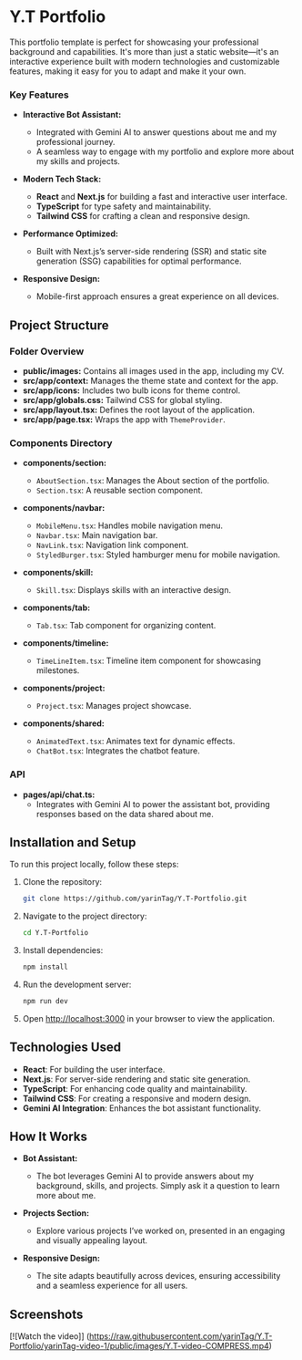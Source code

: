 # Y.T Portfolio

This portfolio template is perfect for showcasing your professional background and capabilities. It's more than just a static website—it's an interactive experience built with modern technologies and customizable features, making it easy for you to adapt and make it your own.

### Key Features

- **Interactive Bot Assistant:**

  - Integrated with Gemini AI to answer questions about me and my professional journey.
  - A seamless way to engage with my portfolio and explore more about my skills and projects.

- **Modern Tech Stack:**

  - **React** and **Next.js** for building a fast and interactive user interface.
  - **TypeScript** for type safety and maintainability.
  - **Tailwind CSS** for crafting a clean and responsive design.

- **Performance Optimized:**

  - Built with Next.js’s server-side rendering (SSR) and static site generation (SSG) capabilities for optimal performance.

- **Responsive Design:**
  - Mobile-first approach ensures a great experience on all devices.

## Project Structure

### Folder Overview

- **public/images:** Contains all images used in the app, including my CV.
- **src/app/context:** Manages the theme state and context for the app.
- **src/app/icons:** Includes two bulb icons for theme control.
- **src/app/globals.css:** Tailwind CSS for global styling.
- **src/app/layout.tsx:** Defines the root layout of the application.
- **src/app/page.tsx:** Wraps the app with `ThemeProvider`.

### Components Directory

- **components/section:**

  - `AboutSection.tsx`: Manages the About section of the portfolio.
  - `Section.tsx`: A reusable section component.

- **components/navbar:**

  - `MobileMenu.tsx`: Handles mobile navigation menu.
  - `Navbar.tsx`: Main navigation bar.
  - `NavLink.tsx`: Navigation link component.
  - `StyledBurger.tsx`: Styled hamburger menu for mobile navigation.

- **components/skill:**

  - `Skill.tsx`: Displays skills with an interactive design.

- **components/tab:**

  - `Tab.tsx`: Tab component for organizing content.

- **components/timeline:**

  - `TimeLineItem.tsx`: Timeline item component for showcasing milestones.

- **components/project:**

  - `Project.tsx`: Manages project showcase.

- **components/shared:**
  - `AnimatedText.tsx`: Animates text for dynamic effects.
  - `ChatBot.tsx`: Integrates the chatbot feature.

### API

- **pages/api/chat.ts:**
  - Integrates with Gemini AI to power the assistant bot, providing responses based on the data shared about me.

## Installation and Setup

To run this project locally, follow these steps:

1. Clone the repository:

   ```bash
   git clone https://github.com/yarinTag/Y.T-Portfolio.git
   ```

2. Navigate to the project directory:

   ```bash
   cd Y.T-Portfolio
   ```

3. Install dependencies:

   ```bash
   npm install
   ```

4. Run the development server:

   ```bash
   npm run dev
   ```

5. Open [http://localhost:3000](http://localhost:3000) in your browser to view the application.

## Technologies Used

- **React**: For building the user interface.
- **Next.js**: For server-side rendering and static site generation.
- **TypeScript**: For enhancing code quality and maintainability.
- **Tailwind CSS**: For creating a responsive and modern design.
- **Gemini AI Integration**: Enhances the bot assistant functionality.

## How It Works

- **Bot Assistant:**

  - The bot leverages Gemini AI to provide answers about my background, skills, and projects. Simply ask it a question to learn more about me.

- **Projects Section:**

  - Explore various projects I’ve worked on, presented in an engaging and visually appealing layout.

- **Responsive Design:**
  - The site adapts beautifully across devices, ensuring accessibility and a seamless experience for all users.

## Screenshots

[![Watch the video]]
(https://raw.githubusercontent.com/yarinTag/Y.T-Portfolio/yarinTag-video-1/public/images/Y.T-video-COMPRESS.mp4)
